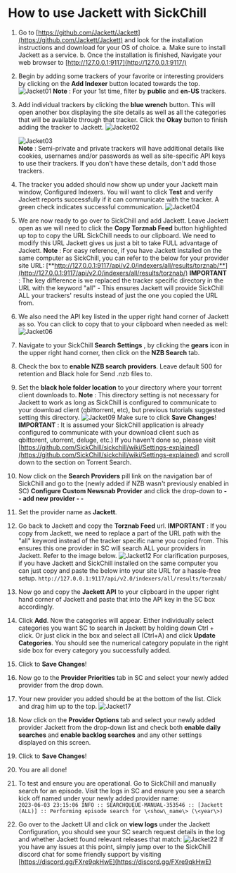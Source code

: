 # **How to use Jackett with SickChill**

1. Go to [https://github.com/Jackett/Jackett](https://github.com/Jackett/Jackett) and look for the installation instructions and download for your OS of choice.
   a. Make sure to install Jackett as a service.
   b. Once the installation is finished, Navigate your web browser to [http://127.0.0.1:9117](http://127.0.0.1:9117/)
2. Begin by adding some trackers of your favorite or interesting providers by clicking on the **Add Indexer** button located towards the top.
   ![Jacket01](https://github.com/SickChill/SickChill.WikiTemp/assets/10173496/2684b5d7-de6e-4572-af51-27fb22f433df)
   **Note** : For your 1st time, filter by **public** and **en-US** trackers.
3. Add individual trackers by clicking the **blue wrench** button. This will open another box displaying the site details as well as all the categories that will be available through that tracker. Click the **Okay** button to finish adding the tracker to Jackett.
   ![Jacket02](https://github.com/SickChill/SickChill.WikiTemp/assets/10173496/1238bd7f-619e-456a-a975-7daefb21a3eb)  
  
   ![Jacket03](https://github.com/SickChill/SickChill.WikiTemp/assets/10173496/448184a9-d51d-4204-932a-1fef12cbb399)  
   **Note** : Semi-private and private trackers will have additional details like cookies, usernames and/or passwords as well as site-specific API keys to use their trackers. If you don't have these details, don't add those trackers.
4. The tracker you added should now show up under your Jackett main window, Configured Indexers. You will want to click **Test** and verify Jackett reports successfully if it can communicate with the tracker. A green check indicates successful communication.
   ![Jacket04](https://github.com/SickChill/SickChill.WikiTemp/assets/10173496/8b20fca2-f0ce-432b-9aea-1def19d79fbf)
5. We are now ready to go over to SickChill and add Jackett. Leave Jackett open as we will need to click the **Copy Torznab Feed** button highlighted up top to copy the URL SickChill needs to our clipboard. We need to modify this URL Jackett gives us just a bit to take FULL advantage of Jackett.
   **Note** : For easy reference, if you have Jackett installed on the same computer as SickChill, you can refer to the below for your provider site URL:
   [**http://127.0.0.1:9117/api/v2.0/indexers/all/results/torznab/**](http://127.0.0.1:9117/api/v2.0/indexers/all/results/torznab/)
   **IMPORTANT** : The key difference is we replaced the tracker specific directory in the URL with the keyword "all" - This ensures Jackett will provide SickChill ALL your trackers' results instead of just the one you copied the URL from.
6. We also need the API key listed in the upper right hand corner of Jackett as so. You can click to copy that to your clipboard when needed as well:
   ![Jacket06](https://github.com/SickChill/SickChill.WikiTemp/assets/10173496/564d2d13-eeac-4bd9-92c1-ed22a59035c8)
7. Navigate to your SickChill **Search Settings** , by clicking the **gears** icon in the upper right hand corner, then click on the **NZB Search** tab.
8. Check the box to **enable NZB search providers**. Leave default 500 for retention and Black hole for Send .nzb files to.
9. Set the **black hole folder location** to your directory where your torrent client downloads to. **Note** : This directory setting is not necessary for Jackett to work as long as SickChill is configured to communicate to your download client (qbittorrent, etc), but previous tutorials suggested setting this directory.
   ![Jacket09](https://github.com/SickChill/SickChill.WikiTemp/assets/10173496/08f7245d-d027-4aed-a938-6abc438a24ba)
   Make sure to click **Save Changes**!
   **IMPORTANT** : It is assumed your SickChill application is already configured to communicate with your download client such as qbittorent, utorrent, deluge, etc.) If you haven't done so, please visit [https://github.com/SickChill/sickchill/wiki/Settings-explained](https://github.com/SickChill/sickchill/wiki/Settings-explained) and scroll down to the section on Torrent Search.
10. Now click on the **Search Providers** pill link on the navigation bar of SickChill and go to the (newly added if NZB wasn't previously enabled in SC) **Configure Custom Newsnab Provider** and click the drop-down to **- - add new provider - -**
11. Set the provider name as **Jackett**.
12. Go back to Jackett and copy the **Torznab Feed** url. **IMPORTANT** : If you copy from Jackett, we need to replace a part of the URL path with the "all" keyword instead of the tracker specific name you copied from. This ensures this one provider in SC will search ALL your providers in Jackett. Refer to the image below.
    ![Jacket12](https://github.com/SickChill/SickChill.WikiTemp/assets/10173496/150713e2-91e0-40d9-9d74-0438a34366b0)
    For clarification purposes, if you have Jackett and SickChill installed on the same computer you can just copy and paste the below into your site URL for a hassle-free setup.
    `http://127.0.0.1:9117/api/v2.0/indexers/all/results/torznab/`
13. Now go and copy the **Jackett API** to your clipboard in the upper right hand corner of Jackett and paste that into the API key in the SC box accordingly.
14. Click **Add**. Now the categories will appear. Either individually select categories you want SC to search in Jackett by holding down Ctrl + click. Or just click in the box and select all (Ctrl+A) and click **Update Categories**. You should see the numerical category populate in the right side box for every category you successfully added.
15. Click to **Save Changes**!
16. Now go to the **Provider Priorities** tab in SC and select your newly added provider from the drop down.
17. Your new provider you added should be at the bottom of the list. Click and drag him up to the top.
    ![Jacket17](https://github.com/SickChill/SickChill.WikiTemp/assets/10173496/abc42e77-6d20-4f16-b87a-0a1978228be0)
18. Now click on the **Provider Options** tab and select your newly added provider Jackett from the drop-down list and check both **enable daily searches** and **enable backlog searches** and any other settings displayed on this screen.
19. Click to **Save Changes**!
20. You are all done!
21. To test and ensure you are operational. Go to SickChill and manually search for an episode. Visit the logs in SC and ensure you see a search kick off named under your newly added provider name:  
    `2023-06-03 23:15:06 INFO :: SEARCHQUEUE-MANUAL-353546 :: [Jackett (ALL)] :: Performing episode search for \<show\_name\> (\<year\>)`
22. Go over to the Jackett UI and click on **view logs** under the Jackett Configuration, you should see your SC search request details in the log and whether Jackett found relevant releases that match:
    ![Jacket22](https://github.com/SickChill/SickChill.WikiTemp/assets/10173496/ff36c6d0-1686-47f2-aae6-b9a6a24238b7)
    If you have any issues at this point, simply jump over to the SickChill discord chat for some friendly support by visiting [https://discord.gg/FXre9qkHwE](https://discord.gg/FXre9qkHwE)
